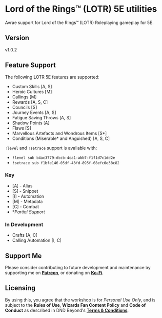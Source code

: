 # Lord of the Rings™ (LOTR) 5E utilities

Avrae support for Lord of the Rings™ (LOTR) Roleplaying gameplay for 5E.

## Version

v1.0.2

## Feature Support

The following LOTR 5E features are supported:

- Custom Skills [A, S]
- Heroic Cultures [M]
- Callings [M]
- Rewards [A, S, C]
- Councils [S]
- Journey Events [A, S]
- Fatigue Saving Throws [A, S]
- Shadow Points [A]
- Flaws [S]
- Marvellous Artefacts and Wondrous Items [S*]
- Conditions (Miserable* and Anguished) [A, S, C]

`!level` and `!setrace` support is available with:

- `!level sub b4ac3779-dbcb-4ca1-abb7-f1f1d7c1dd2e`
- `!setrace sub f1bfe146-05df-43fd-895f-68efc6e38c82`

### Key

- [A] - Alias
- [S] - Snippet
- [I] - Automation
- [M] - Metadata
- [C] - Combat
- *_Partial Support_

### In Development

- Crafts [A, C]
- Calling Automation [I, C]


## Support Me

Please consider contributing to future development and maintenance by supporting me on [**Patreon**](https://www.patreon.com/fatestapestry), or donating on [**Ko-Fi**](https://ko-fi.com/noralf).

## Licensing

By using this, you agree that the workshop is for _Personal Use Only_, and is subject to the **Rules of Use**, **Wizards Fan Content Policy** and **Code of Conduct** as described in DND Beyond's [**Terms & Conditions**](https://www.dndbeyond.com/terms-conditions).

